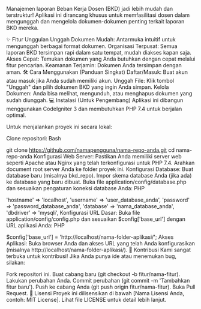 Manajemen laporan Beban Kerja Dosen (BKD) jadi lebih mudah dan terstruktur! Aplikasi ini dirancang khusus untuk memfasilitasi dosen dalam mengunggah dan mengelola dokumen-dokumen penting terkait laporan BKD mereka.

✨ Fitur Unggulan
Unggah Dokumen Mudah: Antarmuka intuitif untuk mengunggah berbagai format dokumen.
Organisasi Terpusat: Semua laporan BKD tersimpan rapi dalam satu tempat, mudah diakses kapan saja.
Akses Cepat: Temukan dokumen yang Anda butuhkan dengan cepat melalui fitur pencarian.
Keamanan Terjamin: Dokumen Anda tersimpan dengan aman.
🛠️ Cara Menggunakan (Panduan Singkat)
Daftar/Masuk: Buat akun atau masuk jika Anda sudah memiliki akun.
Unggah File: Klik tombol "Unggah" dan pilih dokumen BKD yang ingin Anda simpan.
Kelola Dokumen: Anda bisa melihat, mengunduh, atau menghapus dokumen yang sudah diunggah.
💻 Instalasi (Untuk Pengembang)
Aplikasi ini dibangun menggunakan CodeIgniter 3 dan membutuhkan PHP 7.4 untuk berjalan optimal.

Untuk menjalankan proyek ini secara lokal:

Clone repositori:
Bash

git clone https://github.com/namapengguna/nama-repo-anda.git
cd nama-repo-anda
Konfigurasi Web Server: Pastikan Anda memiliki server web seperti Apache atau Nginx yang telah terkonfigurasi untuk PHP 7.4. Arahkan document root server Anda ke folder proyek ini.
Konfigurasi Database:
Buat database baru (misalnya bkd_repo).
Impor skema database Anda (jika ada) ke database yang baru dibuat.
Buka file application/config/database.php dan sesuaikan pengaturan koneksi database Anda:
PHP

'hostname' => 'localhost',
'username' => 'user_database_anda',
'password' => 'password_database_anda',
'database' => 'nama_database_anda',
'dbdriver' => 'mysqli',
Konfigurasi URL Dasar: Buka file application/config/config.php dan sesuaikan $config['base_url'] dengan URL aplikasi Anda:
PHP

$config['base_url'] = 'http://localhost/nama-folder-aplikasi/';
Akses Aplikasi: Buka browser Anda dan akses URL yang telah Anda konfigurasikan (misalnya http://localhost/nama-folder-aplikasi/).
🤝 Kontribusi
Kami sangat terbuka untuk kontribusi! Jika Anda punya ide atau menemukan bug, silakan:

Fork repositori ini.
Buat cabang baru (git checkout -b fitur/nama-fitur).
Lakukan perubahan Anda.
Commit perubahan (git commit -m 'Tambahkan fitur baru').
Push ke cabang Anda (git push origin fitur/nama-fitur).
Buka Pull Request.
📄 Lisensi
Proyek ini dilisensikan di bawah [Nama Lisensi Anda, contoh: MIT License]. Lihat file LICENSE untuk detail lebih lanjut.
